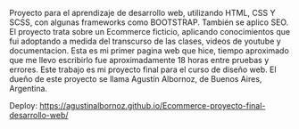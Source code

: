 Proyecto para el aprendizaje de desarrollo web, utilizando HTML, CSS Y SCSS, con algunas frameworks como BOOTSTRAP. También se aplico SEO.
El proyecto trata sobre un Ecommerce ficticio, aplicando conocimientos que fui adoptando a medida del transcurso de las clases, videos de youtube y documentacion.
Esta es mi primer pagina web que hice, tiempo aproximado que me llevo escribirlo fue aproximadamente 18 horas entre pruebas y errores.
Este trabajo es mi proyecto final para el curso de diseño web.
El dueño de este proyecto se llama Agustín Albornoz, de Buenos Aires, Argentina.

Deploy: https://agustinalbornoz.github.io/Ecommerce-proyecto-final-desarrollo-web/
